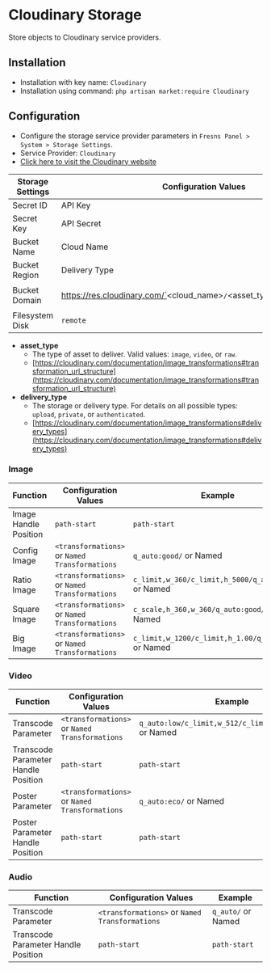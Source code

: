 # Cloudinary Storage

Store objects to Cloudinary service providers.

## Installation

- Installation with key name: `Cloudinary`
- Installation using command: `php artisan market:require Cloudinary`

## Configuration

- Configure the storage service provider parameters in `Fresns Panel > System > Storage Settings`.
- Service Provider: `Cloudinary`
- [Click here to visit the Cloudinary website](https://console.cloudinary.com/invites/lpov9zyyucivvxsnalc5/qq5tle7olqu96r75rodt?t=default)

| Storage Settings | Configuration Values | Example |
| --- | --- | --- |
| Secret ID | API Key | `691595272023297` |
| Secret Key | API Secret | `NRTJiUPLY8f-E9oJtky_8UP2qMU` |
| Bucket Name | Cloud Name | `fresns` |
| Bucket Region | Delivery Type | `upload` |
| Bucket Domain | https://res.cloudinary.com/`<cloud_name>`/`<asset_type>`/`<delivery_type>` | `https://res.cloudinary.com/fresns/image/upload/`<br>`https://res.cloudinary.com/fresns/video/upload/`<br>`https://res.cloudinary.com/fresns/raw/upload/` |
| Filesystem Disk | `remote` |

- **asset_type**
    - The type of asset to deliver. Valid values: `image`, `video`, or `raw`.
    - [https://cloudinary.com/documentation/image_transformations#transformation_url_structure](https://cloudinary.com/documentation/image_transformations#transformation_url_structure)
- **delivery_type**
    - The storage or delivery type. For details on all possible types: `upload`, `private`, or `authenticated`.
    - [https://cloudinary.com/documentation/image_transformations#delivery_types](https://cloudinary.com/documentation/image_transformations#delivery_types)

### Image

| Function | Configuration Values | Example |
| --- | --- | --- |
| Image Handle Position | `path-start` | `path-start` |
| Config Image | `<transformations>` or `Named Transformations` | `q_auto:good/` or Named |
| Ratio Image | `<transformations>` or `Named Transformations` | `c_limit,w_360/c_limit,h_5000/q_auto:good/` or Named |
| Square Image | `<transformations>` or `Named Transformations` | `c_scale,h_360,w_360/q_auto:good/` or Named |
| Big Image | `<transformations>` or `Named Transformations` | `c_limit,w_1200/c_limit,h_1.00/q_auto:eco/` or Named |

### Video

| Function | Configuration Values | Example |
| --- | --- | --- |
| Transcode Parameter | `<transformations>` or `Named Transformations` | `q_auto:low/c_limit,w_512/c_limit,h_512/f_mp4/` or Named |
| Transcode Parameter Handle Position | `path-start` | `path-start` |
| Poster Parameter | `<transformations>` or `Named Transformations` | `q_auto:eco/` or Named |
| Poster Parameter Handle Position | `path-start` | `path-start` |

### Audio

| Function | Configuration Values | Example |
| --- | --- | --- |
| Transcode Parameter | `<transformations>` or `Named Transformations` | `q_auto/` or Named |
| Transcode Parameter Handle Position | `path-start` | `path-start` |
